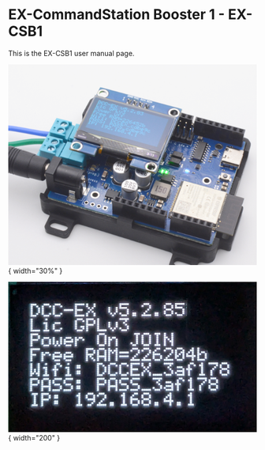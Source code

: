 # EX-CommandStation Booster 1 - EX-CSB1

This is the EX-CSB1 user manual page.

![EX-CSB1](/static/images/ex-csb1/csb1_power_barrel.png){ width="30%" }

![EX-CSB1 OLED on startup](/static/images/ex-csb1/oled_startup.png){ width="200" }
